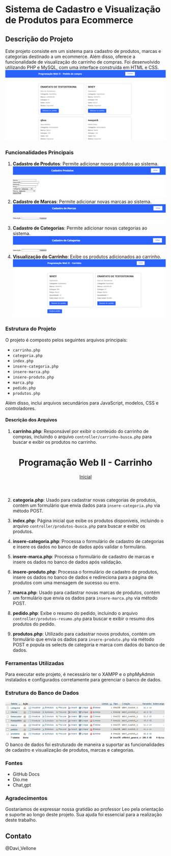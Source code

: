 # Sistema de Cadastro e Visualização de Produtos para Ecommerce

## Descrição do Projeto

Este projeto consiste em um sistema para cadastro de produtos, marcas e categorias destinado a um ecommerce. Além disso, oferece a funcionalidade de visualização do carrinho de compras. Foi desenvolvido utilizando PHP e MySQL, com uma interface construída em HTML e CSS.
![img](tela-inicial.png)

### Funcionalidades Principais

1. **Cadastro de Produtos**: Permite adicionar novos produtos ao sistema.
![img](cadastro-produtos.png)
2. **Cadastro de Marcas**: Permite adicionar novas marcas ao sistema.
![img](cadastro-marca.png)
3. **Cadastro de Categorias**: Permite adicionar novas categorias ao sistema.
![img](cadastro-categoria.png)
4. **Visualização do Carrinho**: Exibe os produtos adicionados ao carrinho.
![img](carrinho.png)

### Estrutura do Projeto

O projeto é composto pelos seguintes arquivos principais:

- `carrinho.php`
- `categoria.php`
- `index.php`
- `insere-categoria.php`
- `insere-marca.php`
- `insere-produto.php`
- `marca.php`
- `pedido.php`
- `produtos.php`

Além disso, inclui arquivos secundários para JavaScript, modelos, CSS e controladores.

#### Descrição dos Arquivos

1. **carrinho.php**: Responsável por exibir o conteúdo do carrinho de compras, incluindo o arquivo `controller/carrinho-busca.php` para buscar e exibir os produtos no carrinho.
   <!DOCTYPE html>
<html>
  <head>
    <meta charset="utf-8">
    <title>Carrinho</title>
    <link rel="stylesheet" href="css/style.css" media="screen" title="no title" charset="utf-8">
    <script type="text/javascript" src="js/jquery-2.1.4.min.js"></script>
    <script type="text/javascript" src="js/script.js"></script>
  </head>
  <body>
    <header>
      <div class="center">
        <h1>Programação Web II - Carrinho</h1>
        <a href="index.php">Inicial</a>
      </div>
    </header>
    <section id="produtos">
        <div class="center">
          <?php require_once('controller/carrinho-busca.php'); ?>
        </div>
    </section>

  </body>
</html>

2. **categoria.php**: Usado para cadastrar novas categorias de produtos, contém um formulário que envia dados para `insere-categoria.php` via método POST.

3. **index.php**: Página inicial que exibe os produtos disponíveis, incluindo o arquivo `controller/produtos-busca.php` para buscar e exibir os produtos.

4. **insere-categoria.php**: Processa o formulário de cadastro de categorias e insere os dados no banco de dados após validar o formulário.

5. **insere-marca.php**: Processa o formulário de cadastro de marcas e insere os dados no banco de dados após validação.

6. **insere-produto.php**: Processa o formulário de cadastro de produtos, insere os dados no banco de dados e redireciona para a página de produtos com uma mensagem de sucesso ou erro.

7. **marca.php**: Usado para cadastrar novas marcas de produtos, contém um formulário que envia os dados para `insere-marca.php` via método POST.

8. **pedido.php**: Exibe o resumo do pedido, incluindo o arquivo `controller/produtos-resumo.php` para buscar e exibir o resumo dos produtos do pedido.

9. **produtos.php**: Utilizado para cadastrar novos produtos, contém um formulário que envia os dados para `insere-produto.php` via método POST e popula os selects de categoria e marca com dados do banco de dados.

### Ferramentas Utilizadas

Para executar este projeto, é necessário ter o XAMPP e o phpMyAdmin instalados e configurados corretamente para gerenciar o banco de dados.

### Estrutura do Banco de Dados
![img](bdd.png)
O banco de dados foi estruturado de maneira a suportar as funcionalidades de cadastro e visualização de produtos, marcas e categorias.


### Fontes

- GitHub Docs
- Dio.me
- Chat,gpt
  
### Agradecimentos

Gostaríamos de expressar nossa gratidão ao professor Leo pela orientação e suporte ao longo deste projeto. Sua ajuda foi essencial para a realização deste trabalho.

## Contato
@Davi_Vellone
